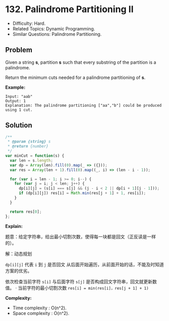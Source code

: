 # 132. Palindrome Partitioning II

- Difficulty: Hard.
- Related Topics: Dynamic Programming.
- Similar Questions: Palindrome Partitioning.

## Problem

Given a string **s**, partition **s** such that every substring of the partition is a palindrome.

Return the minimum cuts needed for a palindrome partitioning of **s**.

**Example:**

```
Input: "aab"
Output: 1
Explanation: The palindrome partitioning ["aa","b"] could be produced using 1 cut.
```

## Solution

```javascript
/**
 * @param {string} s
 * @return {number}
 */
var minCut = function(s) {
  var len = s.length;
  var dp = Array(len).fill(0).map(_ => ({}));
  var res = Array(len + 1).fill(0).map((_, i) => (len - i - 1));

  for (var i = len - 1; i >= 0; i--) {
    for (var j = i; j < len; j++) {
      dp[i][j] = (s[i] === s[j] && (j - i < 2 || dp[i + 1][j - 1]));
      if (dp[i][j]) res[i] = Math.min(res[j + 1] + 1, res[i]);
    }
  }

  return res[0];
};
```

**Explain:**

题意：给定字符串，给出最小切割次数，使得每一块都是回文（正反读是一样的）。

解：动态规划

`dp[i][j]` 代表 `i` 到 `j` 是否回文
从后面开始遍历，从前面开始的话，不能及时知道方案的优劣。

依次检查当前字符 `s[i]` 与后面字符 `s[j]` 是否构成回文字符串，回文就更新数值。
·
当前字符的最小切割次数 `res[i] = min(res[i]，res[j + 1] + 1)`

**Complexity:**

* Time complexity : O(n^2).
* Space complexity : O(n^2).
